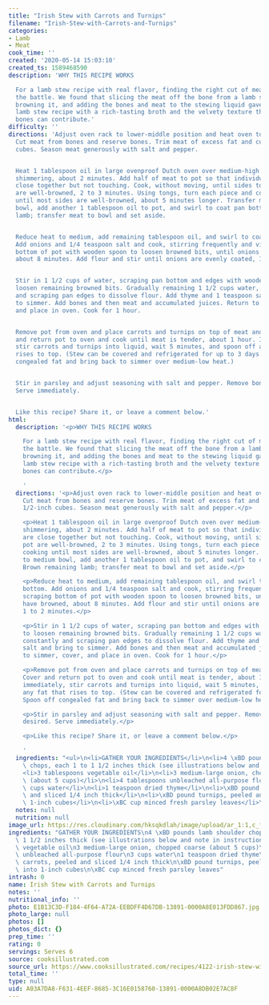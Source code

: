 ```yaml
---
title: "Irish Stew with Carrots and Turnips"
filename: "Irish-Stew-with-Carrots-and-Turnips"
categories:
- Lamb
- Meat
cook_time: ''
created: '2020-05-14 15:03:10'
created_ts: 1589468590
description: 'WHY THIS RECIPE WORKS

  For a lamb stew recipe with real flavor, finding the right cut of meat was half
  the battle. We found that slicing the meat off the bone from a lamb shoulder chop,
  browning it, and adding the bones and meat to the stewing liquid gave us a great
  lamb stew recipe with a rich-tasting broth and the velvety texture that only marrow-rich
  bones can contribute.'
difficulty: ''
directions: 'Adjust oven rack to lower-middle position and heat oven to 300 degrees.
  Cut meat from bones and reserve bones. Trim meat of excess fat and cut into 1 1/2-inch
  cubes. Season meat generously with salt and pepper.


  Heat 1 tablespoon oil in large ovenproof Dutch oven over medium-high heat until
  shimmering, about 2 minutes. Add half of meat to pot so that individual pieces are
  close together but not touching. Cook, without moving, until sides touching pot
  are well-browned, 2 to 3 minutes. Using tongs, turn each piece and continue cooking
  until most sides are well-browned, about 5 minutes longer. Transfer meat to medium
  bowl, add another 1 tablespoon oil to pot, and swirl to coat pan bottom. Brown remaining
  lamb; transfer meat to bowl and set aside.


  Reduce heat to medium, add remaining tablespoon oil, and swirl to coat pan bottom.
  Add onions and 1/4 teaspoon salt and cook, stirring frequently and vigorously, scraping
  bottom of pot with wooden spoon to loosen browned bits, until onions have browned,
  about 8 minutes. Add flour and stir until onions are evenly coated, 1 to 2 minutes.


  Stir in 1 1/2 cups of water, scraping pan bottom and edges with wooden spoon to
  loosen remaining browned bits. Gradually remaining 1 1/2 cups water, stirring constantly
  and scraping pan edges to dissolve flour. Add thyme and 1 teaspoon salt and bring
  to simmer. Add bones and then meat and accumulated juices. Return to simmer, cover,
  and place in oven. Cook for 1 hour.


  Remove pot from oven and place carrots and turnips on top of meat and bones. Cover
  and return pot to oven and cook until meat is tender, about 1 hour. If serving immediately,
  stir carrots and turnips into liquid, wait 5 minutes, and spoon off any fat that
  rises to top. (Stew can be covered and refrigerated for up to 3 days. Spoon off
  congealed fat and bring back to simmer over medium-low heat.)


  Stir in parsley and adjust seasoning with salt and pepper. Remove bones if desired.
  Serve immediately.


  Like this recipe? Share it, or leave a comment below.'
html:
  description: '<p>WHY THIS RECIPE WORKS

    For a lamb stew recipe with real flavor, finding the right cut of meat was half
    the battle. We found that slicing the meat off the bone from a lamb shoulder chop,
    browning it, and adding the bones and meat to the stewing liquid gave us a great
    lamb stew recipe with a rich-tasting broth and the velvety texture that only marrow-rich
    bones can contribute.</p>

    '
  directions: '<p>Adjust oven rack to lower-middle position and heat oven to 300 degrees.
    Cut meat from bones and reserve bones. Trim meat of excess fat and cut into 1
    1/2-inch cubes. Season meat generously with salt and pepper.</p>

    <p>Heat 1 tablespoon oil in large ovenproof Dutch oven over medium-high heat until
    shimmering, about 2 minutes. Add half of meat to pot so that individual pieces
    are close together but not touching. Cook, without moving, until sides touching
    pot are well-browned, 2 to 3 minutes. Using tongs, turn each piece and continue
    cooking until most sides are well-browned, about 5 minutes longer. Transfer meat
    to medium bowl, add another 1 tablespoon oil to pot, and swirl to coat pan bottom.
    Brown remaining lamb; transfer meat to bowl and set aside.</p>

    <p>Reduce heat to medium, add remaining tablespoon oil, and swirl to coat pan
    bottom. Add onions and 1/4 teaspoon salt and cook, stirring frequently and vigorously,
    scraping bottom of pot with wooden spoon to loosen browned bits, until onions
    have browned, about 8 minutes. Add flour and stir until onions are evenly coated,
    1 to 2 minutes.</p>

    <p>Stir in 1 1/2 cups of water, scraping pan bottom and edges with wooden spoon
    to loosen remaining browned bits. Gradually remaining 1 1/2 cups water, stirring
    constantly and scraping pan edges to dissolve flour. Add thyme and 1 teaspoon
    salt and bring to simmer. Add bones and then meat and accumulated juices. Return
    to simmer, cover, and place in oven. Cook for 1 hour.</p>

    <p>Remove pot from oven and place carrots and turnips on top of meat and bones.
    Cover and return pot to oven and cook until meat is tender, about 1 hour. If serving
    immediately, stir carrots and turnips into liquid, wait 5 minutes, and spoon off
    any fat that rises to top. (Stew can be covered and refrigerated for up to 3 days.
    Spoon off congealed fat and bring back to simmer over medium-low heat.)</p>

    <p>Stir in parsley and adjust seasoning with salt and pepper. Remove bones if
    desired. Serve immediately.</p>

    <p>Like this recipe? Share it, or leave a comment below.</p>

    '
  ingredients: "<ul>\n<li>GATHER YOUR INGREDIENTS</li>\n<li>4 \xBD pounds lamb shoulder\
    \ chops, each 1 to 1 1/2 inches thick (see illustrations below and note in instructions)</li>\n\
    <li>3 tablespoons vegetable oil</li>\n<li>3 medium-large onion, chopped coarse\
    \ (about 5 cups)</li>\n<li>4 tablespoons unbleached all-purpose flour</li>\n<li>3\
    \ cups water</li>\n<li>1 teaspoon dried thyme</li>\n<li>\xBD pound carrots, peeled\
    \ and sliced 1/4 inch thick</li>\n<li>\xBD pound turnips, peeled and cut into\
    \ 1-inch cubes</li>\n<li>\xBC cup minced fresh parsley leaves</li>\n</ul>\n"
  notes: null
  nutrition: null
image_url: https://res.cloudinary.com/hksqkdlah/image/upload/ar_1:1,c_fill,dpr_2.0,f_auto,fl_lossy.progressive.strip_profile,g_faces:auto,q_auto:low,w_344/34368_sfs-irish-stew-with-carrots-and-turnips-464bw
ingredients: "GATHER YOUR INGREDIENTS\n4 \xBD pounds lamb shoulder chops, each 1 to\
  \ 1 1/2 inches thick (see illustrations below and note in instructions)\n3 tablespoons\
  \ vegetable oil\n3 medium-large onion, chopped coarse (about 5 cups)\n4 tablespoons\
  \ unbleached all-purpose flour\n3 cups water\n1 teaspoon dried thyme\n\xBD pound\
  \ carrots, peeled and sliced 1/4 inch thick\n\xBD pound turnips, peeled and cut\
  \ into 1-inch cubes\n\xBC cup minced fresh parsley leaves"
intrash: 0
name: Irish Stew with Carrots and Turnips
notes: ''
nutritional_info: ''
photo: E1B13C3D-F184-4F64-A72A-EEBDFF4D67DB-13891-0000A8E013FDD867.jpg
photo_large: null
photos: []
photos_dict: {}
prep_time: ''
rating: 0
servings: Serves 6
source: cooksillustrated.com
source_url: https://www.cooksillustrated.com/recipes/4122-irish-stew-with-carrots-and-turnips?incode=MCSCD00L0&ref=new_search_experience_16
total_time: ''
type: null
uid: A03A7DA8-F631-4EEF-8685-3C16E0158760-13891-0000A8DB02E7AC8F
---
```

